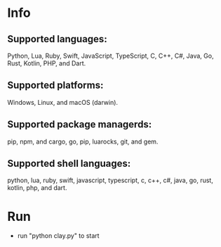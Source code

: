 # Info
## Supported languages: 
Python, Lua, Ruby, Swift, JavaScript, TypeScript, C, C++, C#, Java, Go, Rust, Kotlin, PHP, and Dart.
## Supported platforms: 
Windows, Linux, and macOS (darwin).
## Supported package managerds: 
pip, npm, and cargo, go, pip, luarocks, git, and gem.
## Supported shell languages: 
python, lua, ruby, swift, javascript, typescript, c, c++, c#, java, go, rust, kotlin, php, and dart.
# Run
- run "python clay.py" to start

